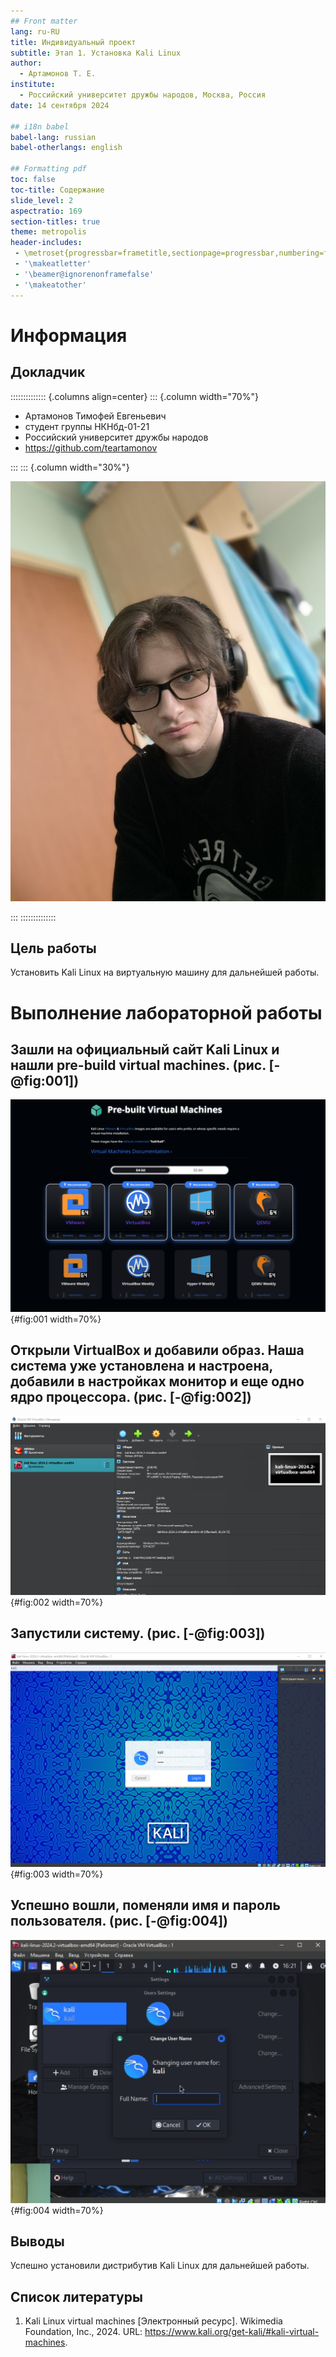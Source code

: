 ```yaml
---
## Front matter
lang: ru-RU
title: Индивидуальный проект
subtitle: Этап 1. Установка Kali Linux
author:
  - Артамонов Т. Е.
institute:
  - Российский университет дружбы народов, Москва, Россия
date: 14 сентября 2024

## i18n babel
babel-lang: russian
babel-otherlangs: english

## Formatting pdf
toc: false
toc-title: Содержание
slide_level: 2
aspectratio: 169
section-titles: true
theme: metropolis
header-includes:
 - \metroset{progressbar=frametitle,sectionpage=progressbar,numbering=fraction}
 - '\makeatletter'
 - '\beamer@ignorenonframefalse'
 - '\makeatother'
---
```


# Информация

## Докладчик

:::::::::::::: {.columns align=center}
::: {.column width="70%"}

  * Артамонов Тимофей Евгеньевич
  * студент группы НКНбд-01-21
  * Российский университет дружбы народов
  * <https://github.com/teartamonov>

:::
::: {.column width="30%"}

![](image/ava.jpg)

:::
::::::::::::::


## Цель работы

Установить Kali Linux на виртуальную машину для дальнейшей работы.

# Выполнение лабораторной работы

## Зашли на официальный сайт Kali Linux и нашли pre-build virtual machines. (рис. [-@fig:001])

![Список доступных для загрузки образов](image/1.PNG){#fig:001 width=70%}

## Открыли VirtualBox и добавили образ. Наша система уже установлена и настроена, добавили в настройках монитор и еще одно ядро процессора. (рис. [-@fig:002])

![Параметры предустановленной системы](image/2.PNG){#fig:002 width=70%}

## Запустили систему. (рис. [-@fig:003])

![Окно входа в систему](image/3.PNG){#fig:003 width=70%}

## Успешно вошли, поменяли имя и пароль пользователя. (рис. [-@fig:004])

![Окно изменения имени пользователя](image/4.PNG){#fig:004 width=70%}

## Выводы

Успешно установили дистрибутив Kali Linux для дальнейшей работы.

## Список литературы

1. Kali Linux virtual machines [Электронный ресурс]. Wikimedia Foundation, Inc., 2024. URL: https://www.kali.org/get-kali/#kali-virtual-machines.